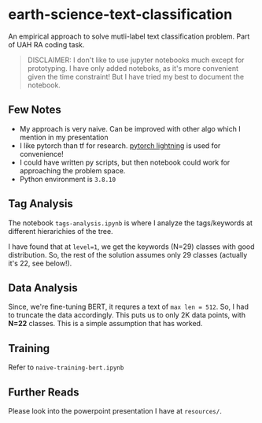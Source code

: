 # earth-science-text-classification
An empirical approach to solve mutli-label text classification problem. Part of UAH RA coding task.

> DISCLAIMER: I don't like to use jupyter notebooks much except for prototyping. I have only added noteboks, as it's more convenient given the time constraint! But I have tried my best to document the notebook.

## Few Notes

- My approach is very naive. Can be improved with other algo which I mention in my presentation
- I like pytorch than tf for research. [pytorch lightning](https://github.com/PyTorchLightning/pytorch-lightning) is used for convenience!
- I could have written py scripts, but then notebook could work for approaching the problem space.
- Python environment is `3.8.10`


## Tag Analysis

The notebook `tags-analysis.ipynb` is where I analyze the tags/keywords at different hierarichies of the tree.

I have found that at `level=1`, we get the keywords (N=29) classes with good distribution.
So, the rest of the solution assumes only 29 classes (actually it's 22, see below!).

## Data Analysis

Since, we're fine-tuning BERT, it requres a text of `max len = 512`.
So, I had to truncate the data accordingly. This puts us to only 2K data points, with **N=22** classes.
This is a simple assumption that has worked.

## Training

Refer to `naive-training-bert.ipynb`


## Further Reads

Please look into the powerpoint presentation I have at `resources/`.

